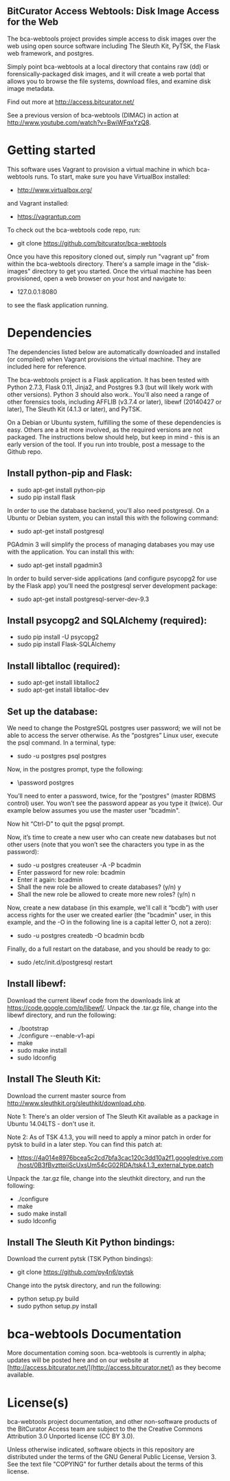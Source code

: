 BitCurator Access Webtools: Disk Image Access for the Web
------------------------------------
The bca-webtools project provides simple access to disk images over the web using open source 
software including The Sleuth Kit, PyTSK, the Flask web framework, and postgres.

Simply point bca-webtools at a local directory that contains raw (dd) or forensically-packaged disk 
images, and it will create a web portal that allows you to browse the file systems, download 
files, and examine disk image metadata.

Find out more at <http://access.bitcurator.net/>

See a previous version of bca-webtools (DIMAC) in action at <http://www.youtube.com/watch?v=BwiWFqxYzQ8>.

# Getting started
This software uses Vagrant to provision a virtual machine in which bca-webtools runs. To start, make sure you have VirtualBox installed:

  * http://www.virtualbox.org/

and Vagrant installed:

  * https://vagrantup.com

To check out the bca-webtools code repo, run:

  * git clone https://github.com/bitcurator/bca-webtools

Once you have this repository cloned out, simply run "vagrant up" from within the bca-webtools directory. There's a sample image in the "disk-images" directory to get you started. Once the virtual machine has been provisioned, open a web browser on your host and navigate to:

  * 127.0.0.1:8080

to see the flask application running.

# Dependencies

The dependencies listed below are automatically downloaded and installed (or compiled) when Vagrant provisions the virtual machine. They are included here for reference.

The bca-webtools project is a Flask application. It has been tested with Python 2.7.3, Flask 0.11, Jinja2, and Postgres 9.3 (but will likely work with other versions). Python 3 should also work..
You'll also need a range of other forensics tools, including AFFLIB (v3.7.4 or later), libewf (20140427 or later), The Sleuth Kit (4.1.3 or later), and PyTSK.

On a Debian or Ubuntu system, fulfilling the some of these dependencies is easy. Others are a bit more involved, as the required versions are not packaged. The instructions below should help, but keep in mind - this is an early version of the tool. If you run into trouble, post a message to the Github repo. 

Install python-pip and Flask:
-----------------------------

  * sudo apt-get install python-pip
  * sudo pip install flask

In order to use the database backend, you'll also need postgresql. On a Ubuntu or Debian system, you can install this with the following command:

  * sudo apt-get install postgresql

PGAdmin 3 will simplify the process of managing databases you may use with the application. You can install this with:

  * sudo apt-get install pgadmin3

In order to build server-side applications (and configure psycopg2 for use by the Flask app) you'll need the postgresql server development package:

  * sudo apt-get install postgresql-server-dev-9.3

Install psycopg2 and SQLAlchemy (required):
-------------------------------------------

  * sudo pip install -U psycopg2
  * sudo pip install Flask-SQLAlchemy

Install libtalloc (required):
-----------------------------
  * sudo apt-get install libtalloc2
  * sudo apt-get install libtalloc-dev

Set up the database:
--------------------

We need to change the PostgreSQL postgres user password; we will not be able to access the server otherwise. As the “postgres” Linux user, execute the psql command. In a terminal, type: 

  * sudo -u postgres psql postgres

Now, in the postgres prompt, type the following:

  * \password postgres

You’ll need to enter a password, twice, for the “postgres” (master RDBMS control) user. You won’t see the password appear as you type it (twice). Our example below assumes you use the master user "bcadmin".

Now hit “Ctrl-D” to quit the pgsql prompt.

Now, it’s time to create a new user who can create new databases but not other users (note that you won’t see the characters you type in as the password):

  * sudo -u postgres createuser -A -P bcadmin
  * Enter password for new role: bcadmin
  * Enter it again: bcadmin
  * Shall the new role be allowed to create databases? (y/n) y
  * Shall the new role be allowed to create more new roles? (y/n) n

Now, create a new database (in this example, we'll call it “bcdb”) with user access rights for the user we created earlier (the "bcadmin" user, in this example, and the -O in the following line is a capital letter O, not a zero): 

  * sudo -u postgres createdb -O bcadmin bcdb

Finally, do a full restart on the database, and you should be ready to go:

  * sudo /etc/init.d/postgresql restart

Install libewf:
---------------

Download the current libewf code from the downloads link at https://code.google.com/p/libewf/. Unpack the .tar.gz file, change into the libewf directory, and run the following:

  * ./bootstrap
  * ./configure --enable-v1-api
  * make
  * sudo make install
  * sudo ldconfig

Install The Sleuth Kit:
-----------------------

Download the current master source from http://www.sleuthkit.org/sleuthkit/download.php. 

Note 1: There's an older version of The Sleuth Kit available as a package in Ubuntu 14.04LTS - don't use it.

Note 2: As of TSK 4.1.3, you will need to apply a minor patch in order for pytsk to build in a later step. You can find this patch at:

  * https://4a014e8976bcea5c2cd7bfa3cac120c3dd10a2f1.googledrive.com/host/0B3fBvzttpiiScUxsUm54cG02RDA/tsk4.1.3_external_type.patch

Unpack the .tar.gz file, change into the sleuthkit directory, and run the following:

  * ./configure
  * make
  * sudo make install
  * sudo ldconfig

Install The Sleuth Kit Python bindings:
---------------------------------------

Download the current pytsk (TSK Python bindings):

  * git clone https://github.com/py4n6/pytsk

Change into the pytsk directory, and run the following:

  * python setup.py build
  * sudo python setup.py install

# bca-webtools Documentation

More documentation coming soon. bca-webtools is currently in alpha; updates will be posted here and on our website at [http://access.bitcurator.net/](http://access.bitcurator.net/) as they become available.

# License(s)

bca-webtools project documentation, and other non-software products of the BitCurator Access team are subject to the the Creative Commons Attribution 3.0 Unported license (CC BY 3.0).

Unless otherwise indicated, software objects in this repository are distributed under the terms of the GNU General Public License, Version 3. See the text file "COPYING" for further details about the terms of this license.


